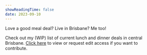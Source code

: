 ```yaml
---
showReadingTime: false
date: 2023-09-10
---
```


Love a good meal deal? Live in Brisbane? Me too! 

Check out my (WIP) list of current lunch and dinner deals in central Brisbane. [Click here](https://docs.google.com/spreadsheets/d/e/2PACX-1vSSof6WrXXcDXZo_eOdAZOV9R6ZZ8fpT_1P5vETmYkZWryCLC6n1A0S-AMjhMvQFeNG-eyOc2JS8Jyq/pubhtml?gid=0&single=true) to view or request edit access if you want to contribute.  